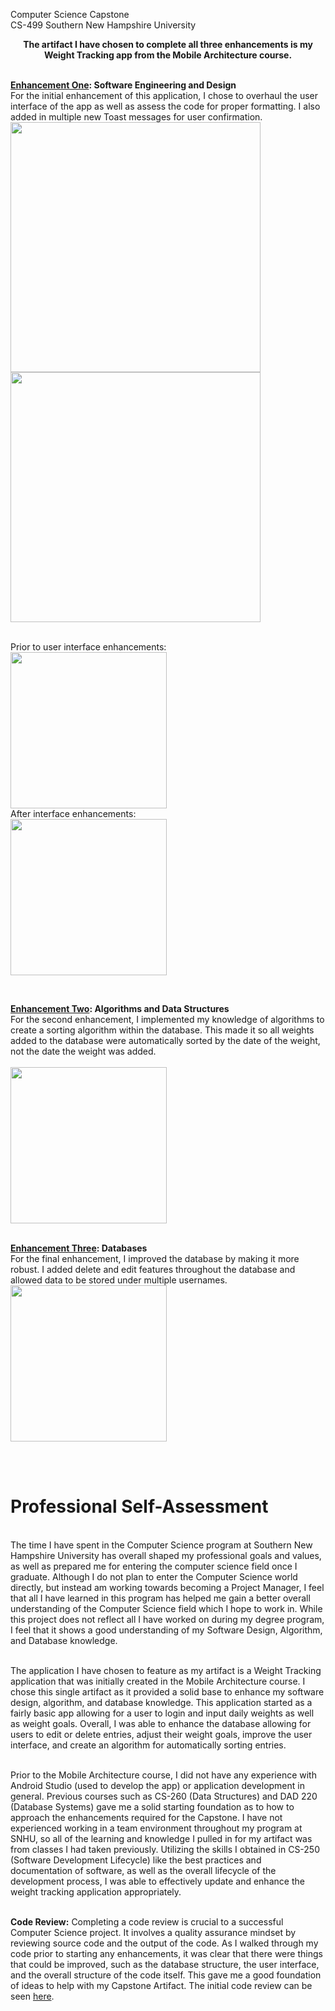 Computer Science Capstone<br>
CS-499 Southern New Hampshire University

<p align=center><b> The artifact I have chosen to complete all three enhancements is my Weight Tracking app from the Mobile Architecture course. <br><br></b>

<b><a href="https://github.com/adls1028/capstone/tree/main/Enhancements%20and%20Narratives/Enhancement%20One%20-%20Software%20Design">Enhancement One</a>: Software Engineering and Design</b><br>
For the initial enhancement of this application, I chose to overhaul the user interface of the app as well as assess the code for proper formatting. I also added in multiple new Toast messages for user confirmation. <br>
<img src="https://github.com/user-attachments/assets/5fd4721e-abc5-4755-abad-b823b8c6f8a7" align="center" width="400"><br>
<img src="https://github.com/user-attachments/assets/e7e7a404-0feb-428f-87e2-67e65d2f70ac" align="center" width="400"><br><br>

Prior to user interface enhancements:<br>
<img src="https://github.com/user-attachments/assets/cdd6a9b1-8a98-4eaa-ade9-f20e7fc07540" align="center" width="250"><br>
After interface enhancements:<br>
<img src="https://github.com/user-attachments/assets/42a395b2-98e9-4f0c-8729-7c5503d456e4" align="center" width="250">


<br>

<b><a href="https://github.com/adls1028/capstone/tree/main/Enhancements%20and%20Narratives/Enhancement%20Two%20-%20Algorithms">Enhancement Two</a>: Algorithms and Data Structures</b><br>
For the second enhancement, I implemented my knowledge of algorithms to create a sorting algorithm within the database. This made it so all weights added to the database were automatically sorted by the date of the weight, not the date the weight was added. <br><br>
<img src="https://github.com/user-attachments/assets/cea8aab1-a4e4-45d0-b768-e2ef56d41ef4" width="250"><br><br>


<b><a href="https://github.com/adls1028/capstone/tree/main/Enhancements%20and%20Narratives/Enhancement%20Three%20-%20Databases">Enhancement Three</a>: Databases</b><br>
For the final enhancement, I improved the database by making it more robust. I added delete and edit features throughout the database and allowed data to be stored under multiple usernames.<br><img src="https://github.com/user-attachments/assets/94a67d50-c4d5-411b-8691-1b4a09d431e8" width="250">

<br><br>


<h1>Professional Self-Assessment</h1><br>
The time I have spent in the Computer Science program at Southern New Hampshire University has overall shaped my professional goals and values, as well as prepared me for entering the computer science field once I graduate. Although I do not plan to enter the Computer Science world directly, but instead am working towards becoming a Project Manager, I feel that all I have learned in this program has helped me gain a better overall understanding of the Computer Science field which I hope to work in. While this project does not reflect all I have worked on during my degree program, I feel that it shows a good understanding of my Software Design, Algorithm, and Database knowledge. <br><br>

The application I have chosen to feature as my artifact is a Weight Tracking application that was initially created in the Mobile Architecture course. I chose this single artifact as it provided a solid base to enhance my software design, algorithm, and database knowledge. This application started as a fairly basic app allowing for a user to login and input daily weights as well as weight goals. Overall, I was able to enhance the database allowing for users to edit or delete entries, adjust their weight goals, improve the user interface, and create an algorithm for automatically sorting entries. <br><br>

Prior to the Mobile Architecture course, I did not have any experience with Android Studio (used to develop the app) or application development in general. Previous courses such as CS-260 (Data Structures) and DAD 220 (Database Systems) gave me a solid starting foundation as to how to approach the enhancements required for the Capstone. I have not experienced working in a team environment throughout my program at SNHU, so all of the learning and knowledge I pulled in for my artifact was from classes I had taken previously. Utilizing the skills I obtained in CS-250 (Software Development Lifecycle) like the best practices and documentation of software, as well as the overall lifecycle of the development process, I was able to effectively update and enhance the weight tracking application appropriately.<br><br>

**Code Review:**
Completing a code review is crucial to a successful Computer Science project. It involves a quality assurance mindset by reviewing source code and the output of the code. As I walked through my code prior to starting any enhancements, it was clear that there were things that could be improved, such as the database structure, the user interface, and the overall structure of the code itself. This gave me a good foundation of ideas to help with my Capstone Artifact. The initial code review can be seen [here](https://github.com/adls1028/capstone/blob/main/Initial%20Code%20review%20video.mp4).</p>

